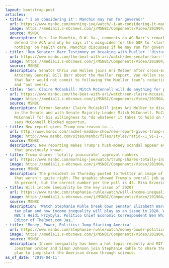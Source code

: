 ```yaml
---
layout: bootstrap-post
articles:
- title: "'I am considering it': Manchin may run for governor"
  url: https://www.msnbc.com/morning-joe/watch/-i-am-considering-it-manchin-may-run-for-governor-1488267331813
  image: https://media11.s-nbcnews.com/j/MSNBC/Components/Video/201904/n_mj_manchin_190411_1920x1080.nbcnews-fp-1200-630.jpg
  source: MSNBC
  description: Sen. Joe Manchin, D-W. Va., comments on AG Barr's remarks about not
    defend the ACA and why he says it's misguided for the GOP to 'start over from
    nothing' on health care. Manchin discusses if he may run for governor.
- title: 'Dem Senator: Barr Testimony on breaking with Mueller ''disturbing'''
  url: https://www.msnbc.com/the-beat-with-ari/watch/dem-senator-barr-testimony-on-breaking-with-mueller-disturbing-1488286787968
  image: https://media11.s-nbcnews.com/j/MSNBC/Components/Video/201904/n_ari_hollen_190411_1920x1080.nbcnews-fp-1200-630.jpg
  source: MSNBC
  description: Senator Chris van Hollen joins Ari Melber after cross-examining Trump’s
    Attorney General Bill Barr about the Mueller report. Van Hollen says he was “disturbed”
    that Barr would not commit to following the Mueller team’s redactions of the report,
    and “not overr…
- title: 'Sen. Claire McCaskill: Mitch McConnell will do anything for power'
  url: https://www.msnbc.com/the-beat-with-ari/watch/sen-claire-mccaskill-mitch-mcconnell-will-do-anything-for-power-1488285251891
  image: https://media11.s-nbcnews.com/j/MSNBC/Components/Video/201904/n_ari_mckaskill_190411_1920x1080.nbcnews-fp-1200-630.jpg
  source: MSNBC
  description: Former Senator Claire McCaskill joins Ari Melber to discuss her time
    in the Senate and with Senate Majority Leader Mitch McConnell. McCaskill slams
    McConnell for his willingness to "do whatever it takes to hold on to power" and
    says McConnell blocked opportun…
- title: New report gives Trump new reason to...
  url: http://www.msnbc.com/rachel-maddow-show/new-report-gives-trump-new-reason-worry-about-hush-money-scandal
  image: http://www.msnbc.com/sites/msnbc/files/styles/ratio--1_91-1--1200x630/public/ap_17163760024150.jpg?itok=wsA3B7iq
  source: MSNBC
  description: New reporting makes Trump's hush-money scandal appear even more serious
    that previously known.
- title: Trump shares 'totally inaccurate' approval numbers
  url: https://www.msnbc.com/morning-joe/watch/trump-shares-totally-inaccurate-approval-numbers-1488269891947
  image: https://media11.s-nbcnews.com/j/MSNBC/Components/Video/201904/n_mj_tpoll_190411_1920x1080.nbcnews-fp-1200-630.jpg
  source: MSNBC
  description: The president on Thursday posted to Twitter an image of poll numbers
    that weren't quite right. The graphic showed Trump's overall job approval was
    55 percent, but the correct number per the poll is 43. Mika Brzezinski discusses.
- title: Will income inequality be the key issue of 2020?
  url: https://www.msnbc.com/stephanie-ruhle/watch/will-income-inequality-be-the-key-issue-of-2020-1488267331855
  image: https://media11.s-nbcnews.com/j/MSNBC/Components/Video/201904/n_ruhle_cblock_190411_1920x1080.nbcnews-fp-1200-630.jpg
  source: MSNBC
  description: 'Watch Stephanie Ruhle break down Senator Elizabeth Warren’s new corporate
    tax plan and how income inequality will play as an issue in 2020. Weighing in:
    NBC’s Heidi Przybyla, Politico Chief Economic Correspondent Ben White, Political
    Editor of TheRoot.com Jas…'
- title: 'Money, Power, Politics: Jump-Starting America'
  url: https://www.msnbc.com/stephanie-ruhle/watch/money-power-politics-jump-starting-america-1488266819902
  image: https://media11.s-nbcnews.com/j/MSNBC/Components/Video/201904/n_ruhle_mpp_190411_1920x1080.nbcnews-fp-1200-630.jpg
  source: MSNBC
  description: Income inequality has been a hot topic recently and MIT professors
    Jonathan Gruber and Simon Johnson join Stephanie Ruhle to share their bold new
    plan to jump-start the American dream through science.
as_of_date: '2019-04-11'
---
```


